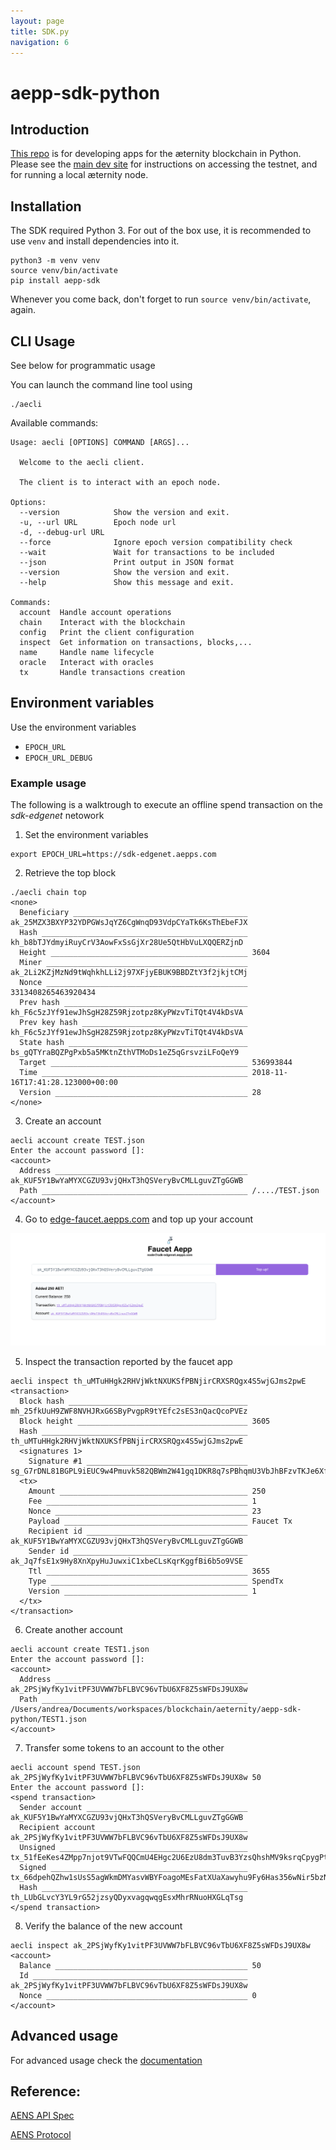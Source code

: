```yaml
---
layout: page
title: SDK.py
navigation: 6
---
```


# aepp-sdk-python

## Introduction

[This repo](https://github.com/aeternity/aepp-sdk-python) is for developing apps for the æternity blockchain in Python. Please see the [main dev site](https://dev.aepps.com) for instructions on accessing the testnet, and for running a local æternity node.

## Installation

The SDK required Python 3. For out of the box use, it is recommended to use
`venv` and install dependencies into it.

```
python3 -m venv venv
source venv/bin/activate
pip install aepp-sdk
```

Whenever you come back, don't forget to run `source venv/bin/activate`, again.

## CLI Usage

See below for programmatic usage

You can launch the command line tool using

```
./aecli
```

Available commands:

```
Usage: aecli [OPTIONS] COMMAND [ARGS]...

  Welcome to the aecli client.

  The client is to interact with an epoch node.

Options:
  --version            Show the version and exit.
  -u, --url URL        Epoch node url
  -d, --debug-url URL
  --force              Ignore epoch version compatibility check
  --wait               Wait for transactions to be included
  --json               Print output in JSON format
  --version            Show the version and exit.
  --help               Show this message and exit.

Commands:
  account  Handle account operations
  chain    Interact with the blockchain
  config   Print the client configuration
  inspect  Get information on transactions, blocks,...
  name     Handle name lifecycle
  oracle   Interact with oracles
  tx       Handle transactions creation
```

## Environment variables

Use the environment variables
- `EPOCH_URL`
- `EPOCH_URL_DEBUG`

### Example usage

The following is a walktrough to execute an offline spend transaction on the *sdk-edgenet* netowork

1. Set the environment variables
```
export EPOCH_URL=https://sdk-edgenet.aepps.com
```
2. Retrieve the top block 
```
./aecli chain top
<none>
  Beneficiary _______________________________________ ak_25MZX3BXYP32YDPGWsJqYZ6CgWnqD93VdpCYaTk6KsThEbeFJX
  Hash ______________________________________________ kh_b8bTJYdmyiRuyCrV3AowFxSsGjXr28Ue5QtHbVuLXQQERZjnD
  Height ____________________________________________ 3604
  Miner _____________________________________________ ak_2Li2KZjMzNd9tWqhkhLLi2j97XFjyEBUK9BBDZtY3f2jkjtCMj
  Nonce _____________________________________________ 3313408265463920434
  Prev hash _________________________________________ kh_F6c5zJYf91ewJhSgH28Z59Rjzotpz8KyPWzvTiTQt4V4kDsVA
  Prev key hash _____________________________________ kh_F6c5zJYf91ewJhSgH28Z59Rjzotpz8KyPWzvTiTQt4V4kDsVA
  State hash ________________________________________ bs_gQTYraBQZPgPxb5a5MKtnZthVTMoDs1eZ5qGrsvziLFoQeY9
  Target ____________________________________________ 536993844
  Time ______________________________________________ 2018-11-16T17:41:28.123000+00:00
  Version ___________________________________________ 28
</none>
```

3. Create an account

```
aecli account create TEST.json
Enter the account password []: 
<account>
  Address ___________________________________________ ak_KUF5Y1BwYaMYXCGZU93vjQHxT3hQSVeryBvCMLLguvZTgGGWB
  Path ______________________________________________ /..../TEST.json
</account>
```

4. Go to [edge-faucet.aepps.com](https://edge-faucet.aepps.com) and top up your account

![](docs/assets/images/faucet.png)

5. Inspect the transaction reported by the faucet app
```
aecli inspect th_uMTuHHgk2RHVjWktNXUKSfPBNjirCRXSRQgx4S5wjGJms2pwE
<transaction>
  Block hash ________________________________________ mh_25fkUuH9ZWF8NVHJRxG6SByPvgpR9tYEfc2sES3nQacQcoPVEz
  Block height ______________________________________ 3605
  Hash ______________________________________________ th_uMTuHHgk2RHVjWktNXUKSfPBNjirCRXSRQgx4S5wjGJms2pwE
  <signatures 1>
    Signature #1 ____________________________________ sg_G7rDNL81BGPL9iEUC9w4Pmuvk582QBWm2W41gq1DKR8q7sPBhqmU3VbJhBFzvTKJe6XfkRDWd1rF6kmF86aqyw78g6G76
  <tx>
    Amount __________________________________________ 250
    Fee _____________________________________________ 1
    Nonce ___________________________________________ 23
    Payload _________________________________________ Faucet Tx
    Recipient id ____________________________________ ak_KUF5Y1BwYaMYXCGZU93vjQHxT3hQSVeryBvCMLLguvZTgGGWB
    Sender id _______________________________________ ak_Jq7fsE1x9Hy8XnXpyHuJuwxiC1xbeCLsKqrKggfBi6b5o9VSE
    Ttl _____________________________________________ 3655
    Type ____________________________________________ SpendTx
    Version _________________________________________ 1
  </tx>
</transaction>
```

6. Create another account

```
aecli account create TEST1.json
Enter the account password []: 
<account>
  Address ___________________________________________ ak_2PSjWyfKy1vitPF3UVWW7bFLBVC96vTbU6XF8Z5sWFDsJ9UX8w
  Path ______________________________________________ /Users/andrea/Documents/workspaces/blockchain/aeternity/aepp-sdk-python/TEST1.json
</account>
```
 

7. Transfer some tokens to an account to the other 

```
aecli account spend TEST.json ak_2PSjWyfKy1vitPF3UVWW7bFLBVC96vTbU6XF8Z5sWFDsJ9UX8w 50
Enter the account password []: 
<spend transaction>
  Sender account ____________________________________ ak_KUF5Y1BwYaMYXCGZU93vjQHxT3hQSVeryBvCMLLguvZTgGGWB
  Recipient account _________________________________ ak_2PSjWyfKy1vitPF3UVWW7bFLBVC96vTbU6XF8Z5sWFDsJ9UX8w
  Unsigned __________________________________________ tx_51fEeKes4ZMpp7njot9VTwFQQCmU4EHgc2U6EzU8dm3TuvB3YzsQhshMV9ksrqCpygPtQyHoMxzC3XXW5QJmADyo8WUJogjrTtgkGXmB88JfVncVC6
  Signed ____________________________________________ tx_66dpehQZhw1sUsS5agWkmDMYasvWBYFoagoMEsFatXUaXawyhu9Fy6Has356wNir5bzN567qtLTSxmYr2LpEFN6DMpktFp2YPWtfmGAm8Wcjr2qcXWHS32dBMA1va3CfkS7o5bdzFVVjohhVaN2BPnECJBnJGJHBdJBuQCadeCnY4PWEH5dbdGij3iLADgBjRCCyGomQsuz594heQL8Bhaf
  Hash ______________________________________________ th_LUbGLvcY3YL9rG52jzsyQDyxvagqwqgEsxMhrRNuoHXGLqTsg
</spend transaction>
```

8. Verify the balance of the new account 
```
aecli inspect ak_2PSjWyfKy1vitPF3UVWW7bFLBVC96vTbU6XF8Z5sWFDsJ9UX8w
<account>
  Balance ___________________________________________ 50
  Id ________________________________________________ ak_2PSjWyfKy1vitPF3UVWW7bFLBVC96vTbU6XF8Z5sWFDsJ9UX8w
  Nonce _____________________________________________ 0
</account>
```

## Advanced usage

For advanced usage check the [documentation](docs)


## Reference:

[AENS API Spec](https://github.com/aeternity/protocol/blob/master/epoch/api/naming_system_api_usage.md)

[AENS Protocol](https://github.com/aeternity/protocol/blob/master/AENS.md)

